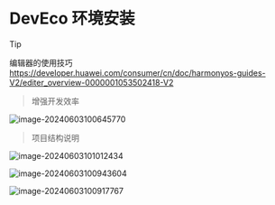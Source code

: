 # DevEco 环境安装

> [!TIP]
>
> 编辑器的使用技巧 https://developer.huawei.com/consumer/cn/doc/harmonyos-guides-V2/editer_overview-0000001053502418-V2

> 增强开发效率

![image-20240603100645770](https://2024-cbq-1311841992.cos.ap-beijing.myqcloud.com/picgo/image-20240603100645770.png)

> 项目结构说明

![image-20240603101012434](https://2024-cbq-1311841992.cos.ap-beijing.myqcloud.com/picgo/image-20240603101012434.png)



![image-20240603100943604](https://2024-cbq-1311841992.cos.ap-beijing.myqcloud.com/picgo/image-20240603100943604.png)

![image-20240603100917767](https://2024-cbq-1311841992.cos.ap-beijing.myqcloud.com/picgo/image-20240603100917767.png)
